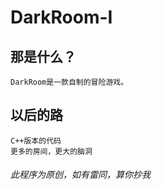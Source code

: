 # DarkRoom-I
## 那是什么？
    DarkRoom是一款自制的冒险游戏。
## 以后的路
    C++版本的代码
    更多的房间，更大的脑洞
###### 此程序为原创，如有雷同，算你抄我
